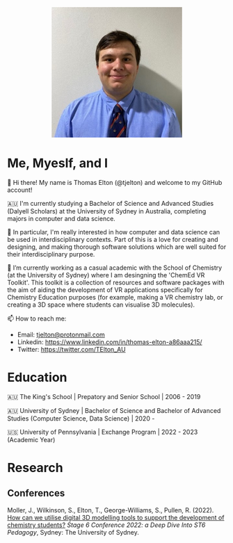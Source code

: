 <div id="header" align="center">
  <img src="https://github.com/tjelton/tjelton/blob/main/assets/Thomas_photo.jpeg" width="300"/>
</div>

# Me, Myeslf, and I

👋 Hi there! My name is Thomas Elton (@tjelton) and welcome to my GitHub account!

🇦🇺 I'm currently studying a Bachelor of Science and Advanced Studies (Dalyell Scholars) at the University of Sydney in Australia, completing majors in computer and data science.

👀 In particular, I'm really interested in how computer and data science can be used in interdisciplinary contexts. 
Part of this is a love for creating and designing, and making thorough software solutions which are well suited for their interdisciplinary purpose.

🌱 I’m currently working as a casual academic with the School of Chemistry (at the University of Sydney) where I am desingning the 'ChemEd VR Toolkit'.
This toolkit is a collection of resources and software packages with the aim of aiding the development of VR applications specifically for Chemistry Education purposes 
(for example, making a VR chemistry lab, or creating a 3D space where students can visualise 3D molecules).

📫 How to reach me:
- Email: tjelton@protonmail.com
- Linkedin: https://www.linkedin.com/in/thomas-elton-a86aaa215/
- Twitter: https://twitter.com/TElton_AU

# Education

🇦🇺 The King's School | Prepatory and Senior School | 2006 - 2019

🇦🇺 University of Sydney | Bachelor of Science and Bachelor of Advanced Studies (Computer Science, Data Science) | 2020 -

🇺🇸 University of Pennsylvania | Exchange Program | 2022 - 2023 (Academic Year)

# Research

## Conferences

Moller, J., Wilkinson, S., Elton, T., George-Williams, S., Pullen, R. (2022). [How can we utilise digital 3D modelling tools to support the development of chemistry students?](https://tjelton.github.io/STANSW-Stage-6-Conference-3D-modelling-session-2022/index.html) *Stage 6 Conference 2022: a Deep Dive Into ST6 Pedagogy*, Sydney: The University of Sydney.
